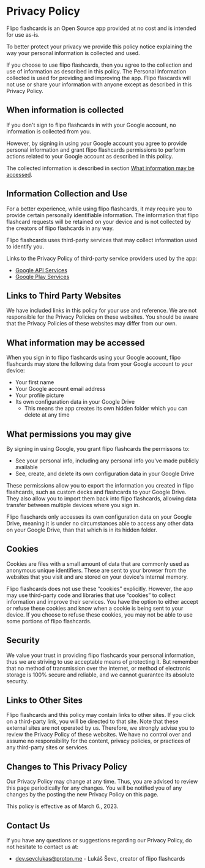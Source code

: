 # Privacy Policy

Flipo flashcards is an Open Source app provided at no cost and is intended for use as-is.

To better protect your privacy we provide this policy notice explaining the way your personal information is collected and used.

If you choose to use flipo flashcards, then you agree to the collection and use of information as described in this policy. The Personal Information collected is used for providing and improving the app. Flipo flascards will not use or share your information with anyone except as described in this Privacy Policy.

## When information is collected

If you don't sign to flipo flashcards in with your Google account, no information is collected from you.

However, by signing in using your Google account you agree to provide personal information and grant flipo flashcards permissions to perform actions related to your Google account as described in this policy.

The collected information is described in section [What information may be accessed](#what-information-may-be-accessed).

## Information Collection and Use

For a better experience, while using flipo flashcards, it may require you to provide certain personally identifiable information. The information that flipo flashcard requests will be retained on your device and is not collected by the creators of flipo flashcards in any way.

Flipo flashcards uses third-party services that may collect information used to identify you.

Links to the Privacy Policy of third-party service providers used by the app:

- [Google API Services](https://developers.google.com/terms)
-   [Google Play Services](https://www.google.com/policies/privacy/)

## Links to Third Party Websites

We have included links in this policy for your use and reference. We are not responsible for the Privacy Policies on these websites. You should be aware that the Privacy Policies of these websites may differ from our own.

## What information may be accessed

When you sign in to flipo flashcards using your Google account, flipo flashcards may store the following data from your Google account to your device:
- Your first name
- Your Google account email address
- Your profile picture
- Its own configuration data in your Google Drive
    - This means the app creates its own hidden folder which you can delete at any time

## What permissions you may give

By signing in using Google, you grant flipo flashcards the permissons to:
- See your personal info, including any personal info you've made publicly available
- See, create, and delete its own configuration data in your Google Drive

These permissions allow you to export the information you created in flipo flashcards, such as custom decks and flashcards to your Google Drive. They also allow you to import them back into flipo flashcards, allowing data transfer between multiple devices where you sign in.

Flipo flaschards only accesses its own configuration data on your Google Drive, meaning it is under no circumstances able to access any other data on your Google Drive, than that which is in its hidden folder.

## Cookies

Cookies are files with a small amount of data that are commonly used as anonymous unique identifiers. These are sent to your browser from the websites that you visit and are stored on your device's internal memory.

Flipo flashcards does not use these “cookies” explicitly. However, the app may use third-party code and libraries that use “cookies” to collect information and improve their services. You have the option to either accept or refuse these cookies and know when a cookie is being sent to your device. If you choose to refuse these cookies, you may not be able to use some portions of flipo flashcards.

## Security

We value your trust in providing flipo flashcards your personal information, thus we are striving to use acceptable means of protecting it. But remember that no method of transmission over the internet, or method of electronic storage is 100% secure and reliable, and we cannot guarantee its absolute security.

## Links to Other Sites

Flipo flashcards and this policy may contain links to other sites. If you click on a third-party link, you will be directed to that site. Note that these external sites are not operated by us. Therefore, we strongly advise you to review the Privacy Policy of these websites. We have no control over and assume no responsibility for the content, privacy policies, or practices of any third-party sites or services.

## Changes to This Privacy Policy

Our Privacy Policy may change at any time. Thus, you are advised to review this page periodically for any changes. You will be notified you of any changes by the posting the new Privacy Policy on this page.

This policy is effective as of March 6., 2023.

## Contact Us

If you have any questions or suggestions regarding our Privacy Policy, do not hesitate to contact us at:
- dev.sevclukas@proton.me - Lukáš Ševc, creator of flipo flashcards